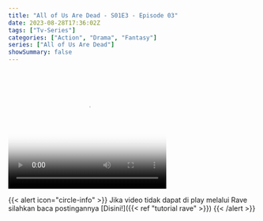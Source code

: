 ```yaml
---
title: "All of Us Are Dead - S01E3 - Episode 03"
date: 2023-08-28T17:36:02Z
tags: ["Tv-Series"]
categories: ["Action", "Drama", "Fantasy"]
series: ["All of Us Are Dead"]
showSummary: false
---
```


<video width="320" height="240" poster="https://www.themoviedb.org/t/p/original/5wQG7raxg1N6jBNU5nBFXUQVqnQ.jpg" controls>
  <source src="https://kp3d-my.sharepoint.com/personal/ryoo_kp3d_onmicrosoft_com/_layouts/15/download.aspx?share=EQLkZvDdK01GpugesvLV_KcBBbzv339eNf1NbGbl1DjBPQ" type="video/mp4">
</video>

{{< alert icon="circle-info" >}}
Jika video tidak dapat di play melalui Rave silahkan baca postingannya [Disini!]({{< ref "tutorial rave" >}})
{{< /alert >}}


